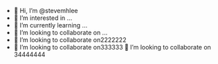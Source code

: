 - 👋 Hi, I’m @stevemhlee
- 👀 I’m interested in ...
- 🌱 I’m currently learning ...
- 💞️ I’m looking to collaborate on ...
- 💞️ I’m looking to collaborate on2222222
- 💞️ I’m looking to collaborate on333333
💞️ I’m looking to collaborate on 34444444

<!---
stevemhlee/stevemhlee is a ✨ special ✨ repository because its `README.md` (this file) appears on your GitHub profile.
You can click the Preview link to take a look at your changes.
--->
